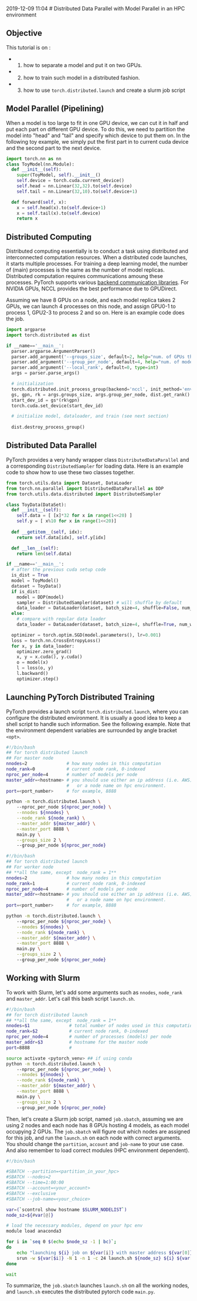 2019-12-09 11:04 # Distributed Data Parallel with Model Parallel in an HPC environment

## Objective
This tutorial is on :
* 1) how to separate a model and put it on two GPUs.
* 2) how to train such model in a distributed fashion.
* 3) how to use `torch.distributed.launch` and create a slurm job script

## Model Parallel (Pipelining)
When a model is too large to fit in one GPU device, we can cut it in half and
put each part on different GPU device. To do this, we need to partition the model into 
"head" and "tail" and specify which device to put them on. In the following toy example, 
we simply put the first part in to current cuda device and the second part to the next device.

```python
import torch.nn as nn 
class ToyModel(nn.Module):
  def __init__(self):
    super(ToyModel, self).__init__()
    self.device = torch.cuda.current_device()
    self.head = nn.Linear(32,32).to(self.device)
    self.tail = nn.Linear(32,10).to(self.device+1)

  def forward(self, x):
    x = self.head(x).to(self.device+1)
    x = self.tail(x).to(self.device)
    return x
```

## Distributed Computing
Distributed computing essentially is to conduct a task using distributed and
interconnected computation resources. 
When a distributed code launches, it starts multiple processes. For training a deep learning model,
the number of (main) processes is the same as the number of model replicas.
Distributed computation requires communications amoung these processes. 
PyTorch supports various [backend communication
libraries](https://pytorch.org/docs/stable/distributed.html). 
For NVIDIA GPUs, NCCL provides the best performance due to GPUDirect. 

Assuming we have 8 GPUs on a node, and each model replica takes 2 GPUs, we can launch 4 processes 
on this node, and assign GPU0-1 to process 1, GPU2-3 to process 2 and so on. 
Here is an example code does the job.

```python
import argparse
import torch.distributed as dist

if __name=='__main__':
  parser.argparse.ArgumentParser()
  parser.add_argument('--groups_size', default=2, help="num. of GPUs the model take")
  parser.add_argument('--group_per_node', default=4, help="num. of model replicas a node can accomondate")
  parser.add_argument('--local_rank', default=0, type=int)
  args = parser.parse_args()

  # initialization 
  torch.distributed.init_process_group(backend='nccl', init_method='env://')
  gs, gpn, rk = args.groups_size, args.group_per_node, dist.get_rank()
  start_dev_id = gs*(rk%gpn)
  torch.cuda.set_device(start_dev_id)

  # initialize model, dataloader, and train (see next section)
  
  dist.destroy_process_group()

```

## Distributed Data Parallel
PyTorch provides a very handy wrapper class `DistributedDataParallel` and a
corresponding `DistributedSampler` for loading data. Here is an example code
to show how to use these two classes together.

```python
from torch.utils.data import Dataset, DataLoader
from torch.nn.parallel import DistributedDataParallel as DDP
from torch.utils.data.distributed import DistributedSampler

class ToyData(DataSet):
  def __init__(self):
    self.data = [ [x]*32 for x in range(1<<20) ]
    self.y = [ x%10 for x in range(1<<20)]
  
  def __getitem__(self, idx):
    return self.data[idx], self.y[idx]

  def __len__(self):
    return len(self.data)

if __name=='__main__':
  # after the previous cuda setup code 
  is_dist = True
  model = ToyModel()
  dataset = ToyData()
  if is_dist:
    model = DDP(model)
    sampler = DistributedSampler(dataset) # will shuffle by default
    data_loader = DataLoader(dataset, batch_size=4, shuffle=False, num_workers=2, pin_memory=True, sampler=sampler)
  else:
    # compare with regular data loader
    data_loader = DataLoader(dataset, batch_size=4, shuffle=True, num_workers=2, pin_memory=True)

  optimizer = torch.optim.SGD(model.parameters(), lr=0.001)
  loss = torch.nn.CrossEntropyLoss() 
  for x, y in data_loader:
    optimizer.zero_grad()
    x, y = x.cuda(), y.cuda()
    o = model(x)
    l = loss(o, y)
    l.backward()
    optimizer.step()
```

## Launching PyTorch Distributed Training
PyTorch provides a launch script `torch.distributed.launch`, where you can
configure the distributed environment.  It is usually a good idea to keep a
shell script to handle such information. See the following example. 
Note that the environment dependent variables are surrounded by angle bracket `<opt>`.

```bash
#!/bin/bash
## for torch distributed launch
## For master node
nnodes=2               # how many nodes in this computation
node_rank=0            # current node rank, 0-indexed
nproc_per_node=4       # number of models per node
master_addr=<hostname> # you should use either an ip address (i.e. AWS),
                       #   or a node name on hpc environment.
port=<port_number>     # for example, 8888

python -m torch.distributed.launch \ 
    --nproc_per_node ${nproc_per_node} \
    --nnodes ${nnodes} \
    --node_rank ${node_rank} \
    --master_addr ${master_addr} \
    --master_port 8888 \
    main.py \
    --groups_size 2 \ 
    --group_per_node ${nproc_per_node}
```

```bash
#!/bin/bash
## for torch distributed launch
## For worker node
## **all the same, except  node_rank = 1**
nnodes=2               # how many nodes in this computation
node_rank=1            # current node rank, 0-indexed
nproc_per_node=4       # number of models per node
master_addr=<hostname> # you should use either an ip address (i.e. AWS),
                       #   or a node name on hpc environment.
port=<port_number>     # for example, 8888

python -m torch.distributed.launch \ 
    --nproc_per_node ${nproc_per_node} \
    --nnodes ${nnodes} \
    --node_rank ${node_rank} \
    --master_addr ${master_addr} \
    --master_port 8888 \
    main.py \
    --groups_size 2 \ 
    --group_per_node ${nproc_per_node}
```

## Working with Slurm
To work with Slurm, let's add some arguments such as `nnodes`, `node_rank` and `master_addr`.
Let's call this bash script `launch.sh`.

```bash
#!/bin/bash
## for torch distributed launch
## **all the same, except  node_rank = 1**
nnodes=$1               # total number of nodes used in this computation
node_rank=$2            # current node rank, 0-indexed
nproc_per_node=4        # number of processes (models) per node
master_addr=$3          # hostname for the master node 
port=8888               # 

source activate <pytorch_venv> ## if using conda 
python -m torch.distributed.launch \ 
    --nproc_per_node ${nproc_per_node} \
    --nnodes ${nnodes} \
    --node_rank ${node_rank} \
    --master_addr ${master_addr} \
    --master_port 8888 \
    main.py \
    --groups_size 2 \ 
    --group_per_node ${nproc_per_node}
```

Then, let's create a Slurm job script, named `job.sbatch`, assuming we are
using 2 nodes and each node has 8 GPUs hosting 4 models, as each model
occupying 2 GPUs. The `job.sbatch` will figure out which nodes are assigned for this job, and run
the `launch.sh` on each node with correct arguments. You should change the `partition`, `account` 
and `job-name` to your use case. And also remember to load correct modules (HPC environment dependent).

```bash
#!/bin/bash

#SBATCH --partition=<partition_in_your_hpc>
#SBATCH --nodes=2
#SBATCH --time=1:00:00
#SBATCH --account=<your_account>
#SBATCH --exclusive
#SBATCH --job-name=<your_choice>

var=(`scontrol show hostname $SLURM_NODELIST`)
node_sz=${#var[@]}

# load the necessary modules, depend on your hpc env
module load anaconda3

for i in `seq 0 $(echo $node_sz -1 | bc)`;
do
    echo "launching ${i} job on ${var[i]} with master address ${var[0]}"
    srun -w ${var[$i]} -N 1 -n 1 -c 24 launch.sh ${node_sz} ${i} ${var[0]} &
done

wait
```

To summarize, the `job.sbatch` launches `launch.sh` on all the working nodes,
and `launch.sh` executes the distributed pytorch code `main.py`. 
